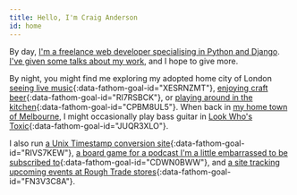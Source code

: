 ```yaml
---
title: Hello, I'm Craig Anderson
id: home
---
```


By day, [I'm a freelance web developer specialising in Python and Django](/work). [I've given some talks about my work](/talks), and I hope to give more.

By night, you might find me exploring my adopted home city of London [seeing live music](https://www.songkick.com/users/craigeanderson){:data-fathom-goal-id="XESRNZMT"}, [enjoying craft beer](https://untappd.com/user/craiganderson){:data-fathom-goal-id="RI7RSBCK"}, or [playing around in the kitchen](https://www.pinterest.co.uk/craiga/things-i-cooked-that-were-great/){:data-fathom-goal-id="CPBM8UL5"}. When back in [my home town of Melbourne](/melbourne), I might occasionally play bass guitar in [Look Who's Toxic](http://lookwhostoxic.com){:data-fathom-goal-id="JUQR3XLO"}.

I also run [a Unix Timestamp conversion site](https://www.unixtimesta.mp){:data-fathom-goal-id="RIVS7KEW"}, [a board game for a podcast I'm a little embarrassed to be subscribed to](http://gagh.biz/game){:data-fathom-goal-id="CDWN0BWW"}, and [a site tracking upcoming events at Rough Trade stores](https://rough-trade-calendars.craiga.id.au){:data-fathom-goal-id="FN3V3C8A"}.
